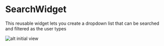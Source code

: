 # SearchWidget
This reusable widget lets you create a dropdown list that can be searched and filtered as the user types


![alt initial view](https://github.com/paritho/SearchWidget/master/initial.jpg)
